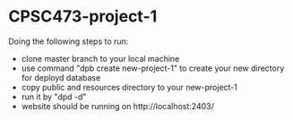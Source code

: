 # CPSC473-project-1

Doing the following steps to run:
- clone master branch to your local machine
- use command "dpb create new-project-1" to create your new directory for deployd database
- copy public and resources directory to your new-project-1
- run it by "dpd -d"
- website should be running on http://localhost:2403/
